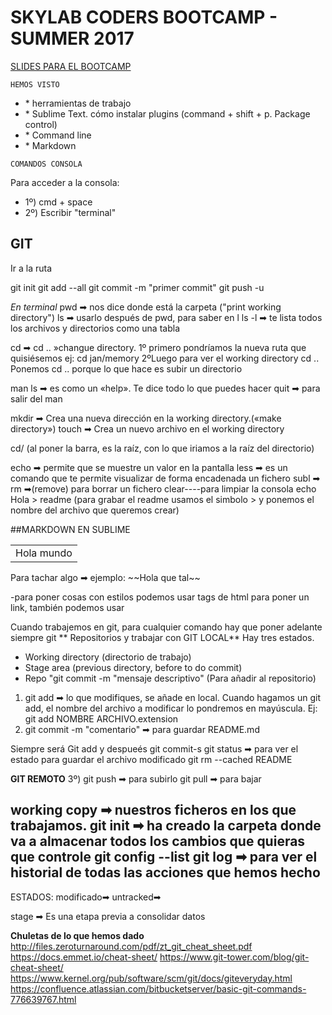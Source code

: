 <h1>SKYLAB CODERS BOOTCAMP - SUMMER 2017</h1>

<a href="https://skylabcoders.github.io/bootcamp-julio2017/">SLIDES PARA EL BOOTCAMP</a>




```
HEMOS VISTO
```
<ul>
<li>* herramientas de trabajo</li>
<li> * Sublime Text. cómo instalar plugins (command + shift + p. Package control)</li>
<li>* Command line</li>
<li>* Markdown</li>
</ul>

```
COMANDOS CONSOLA 
```

Para acceder a la consola:
<ul>
<li>1º) cmd + space</li>
<li>2º) Escribir "terminal"</li>
</ul>

## GIT
Ir a la ruta

git init
git add --all
git commit -m "primer commit"
git push -u





*En terminal*
pwd ➡ nos dice donde está la carpeta ("print working directory")
ls ➡ usarlo después de pwd, para saber en l
ls -l ➡ te lista todos los archivos y directorios como una tabla 

cd ➡ cd .. »changue directory. 
1º primero pondríamos la nueva ruta que quisiésemos
ej: cd jan/memory
2ºLuego para ver el working directory 
cd ..
Ponemos cd .. porque lo que hace es subir un directorio  

man ls ➡ es como un «help». Te dice todo lo que puedes hacer
quit ➡ para salir del man


mkdir ➡ Crea una nueva dirección en la working directory.(«make directory»)
touch ➡ Crea un nuevo archivo en el working directory

cd/ (al poner la barra, es la raíz, con lo que iriamos a la raíz del directorio)


echo ➡ permite que se muestre un valor en la pantalla
less ➡ es un comando que te permite visualizar de forma encadenada un fichero
subl ➡
rm ➡(remove) para borrar un fichero
clear----para limpiar la consola
echo Hola > readme  (para grabar el readme usamos el simbolo > y ponemos el nombre del archivo que queremos crear)










##MARKDOWN EN SUBLIME
<table><td>Hola mundo</td></table>
Para tachar algo ➡ ejemplo: 
~~Hola que tal~~



-para poner cosas con estilos podemos usar tags de html
para poner un link, también podemos usar






Cuando trabajemos en git, para cualquier comando hay que poner adelante siempre git
** Repositorios y trabajar con GIT LOCAL**
Hay tres estados.

* Working directory (directorio de trabajo)
* Stage area (previous directory, before to do commit)
* Repo "git commit -m "mensaje descriptivo" (Para añadir al repositorio)



1) git add ➡ lo que modifiques, se añade en local. Cuando hagamos un git add, el nombre del archivo a modificar lo pondremos en mayúscula. 
Ej: git add NOMBRE ARCHIVO.extension
2) git commit -m  "comentario" ➡ para guardar
README.md 

Siempre será Git add y despueés git commit-s
git status ➡ para ver el estado
para guardar el archivo modificado git rm --cached README


**GIT REMOTO**
3º) git push ➡ para subirlo
git pull ➡ para bajar



working copy ➡ nuestros ficheros en los que trabajamos.
git init ➡ ha creado la carpeta donde va a almacenar todos los cambios que quieras que controle
git config --list
git log ➡ para ver el historial de todas las acciones que hemos hecho
-------
ESTADOS: 
modificado➡ 
untracked➡



stage ➡ Es una etapa previa a consolidar datos




**Chuletas de lo que hemos dado**
http://files.zeroturnaround.com/pdf/zt_git_cheat_sheet.pdf
https://docs.emmet.io/cheat-sheet/
https://www.git-tower.com/blog/git-cheat-sheet/
https://www.kernel.org/pub/software/scm/git/docs/giteveryday.html
https://confluence.atlassian.com/bitbucketserver/basic-git-commands-776639767.html

